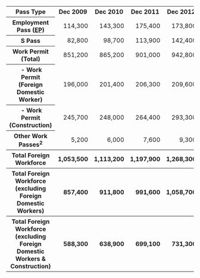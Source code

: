 <table class="table table--bordered">
    <tbody>
        <tr>
            <th>Pass Type<br>
            </th>
            <th>Dec 2009<br>
            </th>
            <th>Dec 2010<br>
            </th>
            <th>Dec 2011<br>
            </th>
            <th>Dec 2012<br>
            </th>
            <th>Dec 2013<br>
            </th>
            <th>Dec 2014<br>
            </th>
        </tr>
        <tr>
            <th>Employment Pass (<abbr class="glossarizer_replaced" title="Employment Pass">EP</abbr>)<br>
            </th>
            <td style="text-align: right;">114,300<br>
            </td>
            <td style="text-align: right;">143,300<br>
            </td>
            <td style="text-align: right;">175,400<br>
            </td>
            <td style="text-align: right;">173,800<br>
            </td>
            <td style="text-align: right;">175,100<br>
            </td>
            <td style="text-align: right;">178,900<br>
            </td>
        </tr>
        <tr>
            <th>S Pass<br>
            </th>
            <td style="text-align: right;">82,800<br>
            </td>
            <td style="text-align: right;">98,700<br>
            </td>
            <td style="text-align: right;">113,900<br>
            </td>
            <td style="text-align: right;">142,400<br>
            </td>
            <td style="text-align: right;">160,900<br>
            </td>
            <td style="text-align: right;">170,100<br>
            </td>
        </tr>
        <tr>
            <th>Work Permit (Total)<br>
            </th>
            <td style="text-align: right;">851,200</td>
            <td style="text-align: right;">865,200</td>
            <td style="text-align: right;">901,000</td>
            <td style="text-align: right;">942,800</td>
            <td style="text-align: right;">974,400</td>
            <td style="text-align: right;">991,300</td>
        </tr>
        <tr>
            <th>&nbsp;- Work Permit (Foreign Domestic Worker)</th>
            <td style="text-align: right;">196,000</td>
            <td style="text-align: right;">201,400</td>
            <td style="text-align: right;">206,300</td>
            <td style="text-align: right;">209,600</td>
            <td style="text-align: right;">214,500</td>
            <td style="text-align: right;">222,500</td>
        </tr>
        <tr>
            <th>&nbsp;- Work Permit (Construction)</th>
            <td style="text-align: right;">245,700</td>
            <td style="text-align: right;">248,000</td>
            <td style="text-align: right;">264,400</td>
            <td style="text-align: right;">293,300</td>
            <td style="text-align: right;">318,900</td>
            <td style="text-align: right;">322,700</td>
        </tr>
        <tr>
            <th>Other Work Passes<sup>2</sup><br>
            </th>
            <td style="text-align: right;">5,200</td>
            <td style="text-align: right;">6,000</td>
            <td style="text-align: right;">7,600</td>
            <td style="text-align: right;">9,300</td>
            <td style="text-align: right;">11,300</td>
            <td style="text-align: right;">15,400</td>
        </tr>
        <tr>
            <th>Total Foreign Workforce<br>
            </th>
            <th style="text-align: right;">1,053,500<br>
            </th>
            <th style="text-align: right;">1,113,200<br>
            </th>
            <th style="text-align: right;">1,197,900<br>
            </th>
            <th style="text-align: right;">1,268,300<br>
            </th>
            <th style="text-align: right;">1,321,600<br>
            </th>
            <th style="text-align: right;">1,355,700<br>
            </th>
        </tr>
        <tr>
            <th>Total Foreign Workforce<br>
            (excluding Foreign Domestic Workers)
            </th>
            <th style="text-align: right;">857,400<br>
            </th>
            <th style="text-align: right;">911,800<br>
            </th>
            <th style="text-align: right;">991,600<br>
            </th>
            <th style="text-align: right;">1,058,700<br>
            </th>
            <th style="text-align: right;">1,107,100<br>
            </th>
            <th style="text-align: right;">1,133,200<br>
            </th>
        </tr>
        <tr>
            <th>Total Foreign Workforce<br>
            (excluding Foreign Domestic Workers &amp; Construction)
            </th>
            <th style="text-align: right;">588,300<br>
            </th>
            <th style="text-align: right;">638,900<br>
            </th>
            <th style="text-align: right;">699,100<br>
            </th>
            <th style="text-align: right;">731,300<br>
            </th>
            <th style="text-align: right;">748,100<br>
            </th>
            <th style="text-align: right;">764,500<br>
            </th>
        </tr>
    </tbody>
</table>
